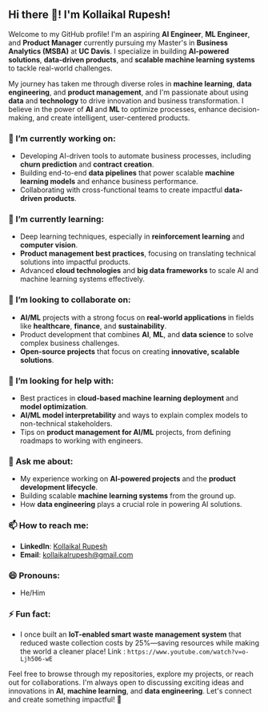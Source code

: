 ## Hi there 👋! I'm Kollaikal Rupesh!

Welcome to my GitHub profile! I'm an aspiring **AI Engineer**, **ML Engineer**, and **Product Manager** currently pursuing my Master's in **Business Analytics (MSBA)** at **UC Davis**. I specialize in building **AI-powered solutions**, **data-driven products**, and **scalable machine learning systems** to tackle real-world challenges.

My journey has taken me through diverse roles in **machine learning**, **data engineering**, and **product management**, and I'm passionate about using **data** and **technology** to drive innovation and business transformation. I believe in the power of **AI** and **ML** to optimize processes, enhance decision-making, and create intelligent, user-centered products.

### 🔭 I’m currently working on:
- Developing AI-driven tools to automate business processes, including **churn prediction** and **contract creation**.
- Building end-to-end **data pipelines** that power scalable **machine learning models** and enhance business performance.
- Collaborating with cross-functional teams to create impactful **data-driven products**.

### 🌱 I’m currently learning:
- Deep learning techniques, especially in **reinforcement learning** and **computer vision**.
- **Product management best practices**, focusing on translating technical solutions into impactful products.
- Advanced **cloud technologies** and **big data frameworks** to scale AI and machine learning systems effectively.

### 👯 I’m looking to collaborate on:
- **AI/ML** projects with a strong focus on **real-world applications** in fields like **healthcare**, **finance**, and **sustainability**.
- Product development that combines **AI**, **ML**, and **data science** to solve complex business challenges.
- **Open-source projects** that focus on creating **innovative, scalable solutions**.

### 🤔 I’m looking for help with:
- Best practices in **cloud-based machine learning deployment** and **model optimization**.
- **AI/ML model interpretability** and ways to explain complex models to non-technical stakeholders.
- Tips on **product management for AI/ML** projects, from defining roadmaps to working with engineers.

### 💬 Ask me about:
- My experience working on **AI-powered projects** and the **product development lifecycle**.
- Building scalable **machine learning systems** from the ground up.
- How **data engineering** plays a crucial role in powering AI solutions.

### 📫 How to reach me:
- **LinkedIn**: [Kollaikal Rupesh](https://www.linkedin.com/in/kollaikalrupesh)
- **Email**: [kollaikalrupesh@gmail.com](mailto:kollaikalrupesh@gmail.com)

### 😄 Pronouns:
- He/Him

### ⚡ Fun fact:
- I once built an **IoT-enabled smart waste management system** that reduced waste collection costs by 25%—saving resources while making the world a cleaner place! Link : ```https://www.youtube.com/watch?v=o-Ljh506-wE```

Feel free to browse through my repositories, explore my projects, or reach out for collaborations. I'm always open to discussing exciting ideas and innovations in **AI**, **machine learning**, and **data engineering**. Let's connect and create something impactful! 🚀
